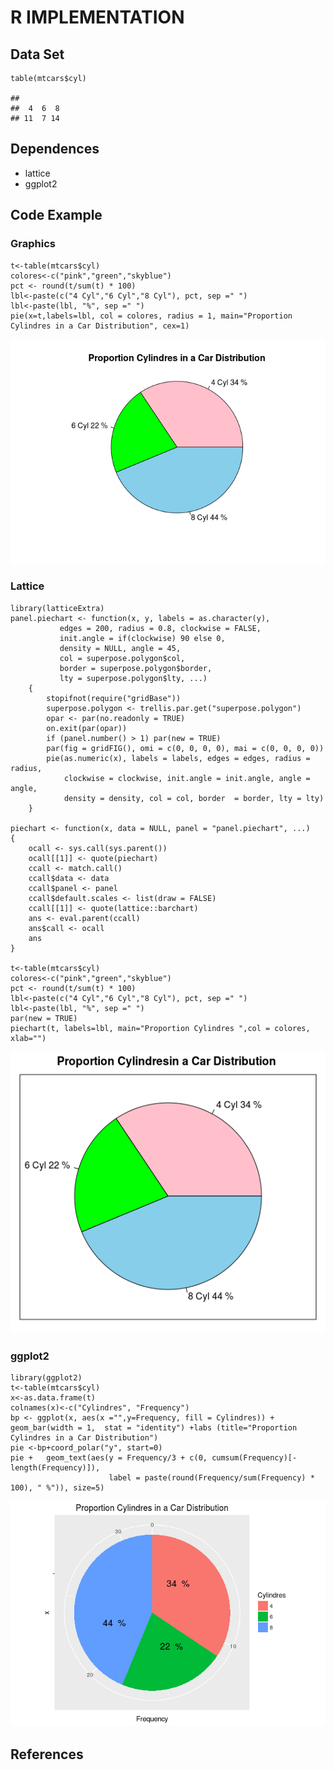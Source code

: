 R IMPLEMENTATION
================

Data Set
--------

    table(mtcars$cyl)

    ## 
    ##  4  6  8 
    ## 11  7 14

Dependences
-----------

-   lattice
-   ggplot2

Code Example
------------

### Graphics

    t<-table(mtcars$cyl)
    colores<-c("pink","green","skyblue")
    pct <- round(t/sum(t) * 100)
    lbl<-paste(c("4 Cyl","6 Cyl","8 Cyl"), pct, sep =" ")
    lbl<-paste(lbl, "%", sep =" ")
    pie(x=t,labels=lbl, col = colores, radius = 1, main="Proportion Cylindres in a Car Distribution", cex=1)

![](A41Simple_Pie_ChartR_files/figure-markdown_strict/unnamed-chunk-2-1.png)<!-- -->

### Lattice

	library(latticeExtra)
	panel.piechart <- function(x, y, labels = as.character(y),
	           edges = 200, radius = 0.8, clockwise = FALSE,
	           init.angle = if(clockwise) 90 else 0,
	           density = NULL, angle = 45, 
	           col = superpose.polygon$col,
	           border = superpose.polygon$border,
	           lty = superpose.polygon$lty, ...)
		{
		    stopifnot(require("gridBase"))
		    superpose.polygon <- trellis.par.get("superpose.polygon")
		    opar <- par(no.readonly = TRUE)
		    on.exit(par(opar))
		    if (panel.number() > 1) par(new = TRUE)
		    par(fig = gridFIG(), omi = c(0, 0, 0, 0), mai = c(0, 0, 0, 0))
		    pie(as.numeric(x), labels = labels, edges = edges, radius = radius,
		        clockwise = clockwise, init.angle = init.angle, angle = angle,
		        density = density, col = col, border  = border, lty = lty)
		}

	piechart <- function(x, data = NULL, panel = "panel.piechart", ...)
	{
		ocall <- sys.call(sys.parent())
		ocall[[1]] <- quote(piechart)
		ccall <- match.call()
		ccall$data <- data
		ccall$panel <- panel
		ccall$default.scales <- list(draw = FALSE)
		ccall[[1]] <- quote(lattice::barchart)
		ans <- eval.parent(ccall)
		ans$call <- ocall
		ans
	}

	t<-table(mtcars$cyl)
    colores<-c("pink","green","skyblue")
    pct <- round(t/sum(t) * 100)
    lbl<-paste(c("4 Cyl","6 Cyl","8 Cyl"), pct, sep =" ")
    lbl<-paste(lbl, "%", sep =" ")
	par(new = TRUE)
	piechart(t, labels=lbl, main="Proportion Cylindres ",col = colores, xlab="")

![](A41Simple_Pie_ChartR_files/figure-markdown_strict/unnamed-chunk-3-1.png)<!-- -->

### ggplot2

    library(ggplot2)
    t<-table(mtcars$cyl)
    x<-as.data.frame(t)
    colnames(x)<-c("Cylindres", "Frequency")
    bp <- ggplot(x, aes(x ="",y=Frequency, fill = Cylindres)) +
    geom_bar(width = 1,  stat = "identity") +labs (title="Proportion Cylindres in a Car Distribution")
    pie <-bp+coord_polar("y", start=0)
    pie +   geom_text(aes(y = Frequency/3 + c(0, cumsum(Frequency)[-length(Frequency)]), 
                          label = paste(round(Frequency/sum(Frequency) * 100), " %")), size=5)

![](A41Simple_Pie_ChartR_files/figure-markdown_strict/unnamed-chunk-4-1.png)<!-- -->

References
----------
